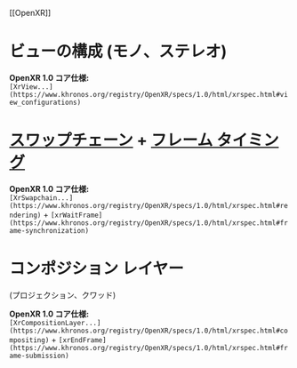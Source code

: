 [[OpenXR]]

# ビューの構成 (モノ、ステレオ)

**OpenXR 1.0 コア仕様:**  
`[XrView...](https://www.khronos.org/registry/OpenXR/specs/1.0/html/xrspec.html#view_configurations)`

# [スワップチェーン](https://learn.microsoft.com/ja-jp/windows/mixed-reality/develop/advanced-concepts/rendering-overview) + [フレーム タイミング](https://learn.microsoft.com/ja-jp/windows/mixed-reality/develop/advanced-concepts/understanding-performance-for-mixed-reality)

**OpenXR 1.0 コア仕様:**  
`[XrSwapchain...](https://www.khronos.org/registry/OpenXR/specs/1.0/html/xrspec.html#rendering)` + `[xrWaitFrame](https://www.khronos.org/registry/OpenXR/specs/1.0/html/xrspec.html#frame-synchronization)`

# コンポジション レイヤー  
(プロジェクション、クワッド)

**OpenXR 1.0 コア仕様:**  
`[XrCompositionLayer...](https://www.khronos.org/registry/OpenXR/specs/1.0/html/xrspec.html#compositing)` + `[xrEndFrame](https://www.khronos.org/registry/OpenXR/specs/1.0/html/xrspec.html#frame-submission)`
